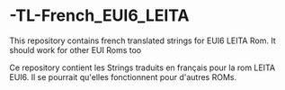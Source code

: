 # -TL-French_EUI6_LEITA
This repository contains french translated strings for EUI6 LEITA Rom. It should work for other EUI Roms too

Ce repository contient les Strings traduits en français pour la rom LEITA EUI6. Il se pourrait qu'elles fonctionnent pour d'autres ROMs.
